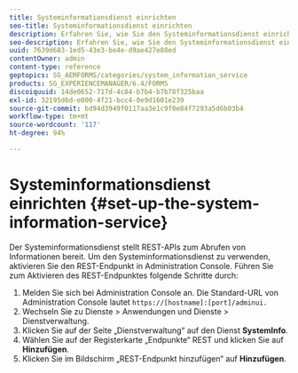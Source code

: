 ```yaml
---
title: Systeminformationsdienst einrichten
seo-title: Systeminformationsdienst einrichten
description: Erfahren Sie, wie Sie den Systeminformationsdienst einrichten.
seo-description: Erfahren Sie, wie Sie den Systeminformationsdienst einrichten.
uuid: 7639d683-1ed5-43e3-be4e-d9ae427e88ed
contentOwner: admin
content-type: reference
geptopics: SG_AEMFORMS/categories/system_information_service
products: SG_EXPERIENCEMANAGER/6.4/FORMS
discoiquuid: 14de0652-717d-4c84-b7b4-b7b78f325baa
exl-id: 32195d6d-e800-4f21-bcc4-0e9d1601e239
source-git-commit: bd94d3949f0117aa3e1c9f0e84f7293a5d6b03b4
workflow-type: tm+mt
source-wordcount: '117'
ht-degree: 94%

---
```


# Systeminformationsdienst einrichten {#set-up-the-system-information-service}

Der Systeminformationsdienst stellt REST-APIs zum Abrufen von Informationen bereit. Um den Systeminformationsdienst zu verwenden, aktivieren Sie den REST-Endpunkt in Administration Console. Führen Sie zum Aktivieren des REST-Endpunktes folgende Schritte durch:

1. Melden Sie sich bei Administration Console an. Die Standard-URL von Administration Console lautet `https://[hostname]:[port]/adminui.`
1. Wechseln Sie zu Dienste > Anwendungen und Dienste > Dienstverwaltung.
1. Klicken Sie auf der Seite „Dienstverwaltung“ auf den Dienst **SystemInfo**.
1. Wählen Sie auf der Registerkarte „Endpunkte“ REST und klicken Sie auf **Hinzufügen**.
1. Klicken Sie im Bildschirm „REST-Endpunkt hinzufügen“ auf **Hinzufügen**.
